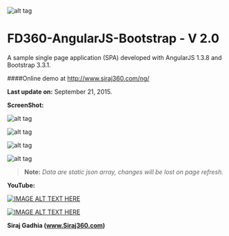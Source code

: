 ![alt tag](https://yt3.ggpht.com/-NXR_RPbtSBU/AAAAAAAAAAI/AAAAAAAAAAA/qsMT6VMwojU/s88-c-k-no/photo.jpg) 

FD360-AngularJS-Bootstrap - V 2.0
==================

A sample single page application (SPA) developed with AngularJS 1.3.8 and Bootstrap 3.3.1.



####Online demo at http://www.siraj360.com/ng/

__Last update on:__
September 21, 2015.



__ScreenShot:__

![alt tag](https://github.com/SirajGadhia/FD360-V2-AngularJS/blob/master/FD360Image2.png)

![alt tag](https://github.com/SirajGadhia/FD360-V2-AngularJS/blob/master/Siraj360Image4.PNG)

![alt tag](https://github.com/SirajGadhia/FD360-AngularJS-BT/blob/master/FD360Image3.PNG)

![alt tag](https://github.com/SirajGadhia/FD360-AngularJS-BT/blob/master/FD360Image2.PNG)


 >__Note:__
 >*Data are static json array, changes will be lost on page refresh.*
 

__YouTube:__

[![IMAGE ALT TEXT HERE](https://i.ytimg.com/vi/sHlMKZWM75E/3.jpg?time=1448225068384)](https://www.youtube.com/watch?v=sHlMKZWM75E&list=UUywXaHmgyG4wd0pj1s3AZ7w)


[![IMAGE ALT TEXT HERE](https://i.ytimg.com/vi/4rLXMoppZZA/2.jpg)](https://www.youtube.com/watch?v=4rLXMoppZZA&list=UUywXaHmgyG4wd0pj1s3AZ7w)



__Siraj Gadhia (www.Siraj360.com)__


